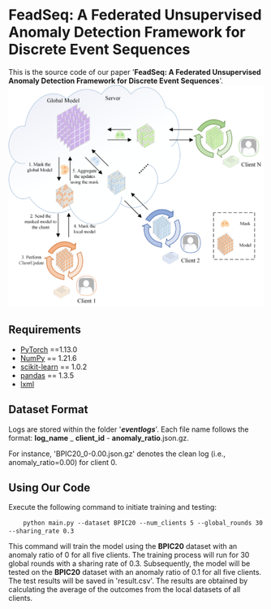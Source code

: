 # FeadSeq: A Federated Unsupervised Anomaly Detection Framework for Discrete Event Sequences

This is the source code of our paper '**FeadSeq: A Federated Unsupervised Anomaly Detection Framework for Discrete Event Sequences**'.
![model](pic/fl.png)

## Requirements
- [PyTorch](https://pytorch.org) ==1.13.0
- [NumPy](https://numpy.org) == 1.21.6
- [scikit-learn](https://scikit-learn.org) == 1.0.2
- [pandas](https://pandas.pydata.org/) == 1.3.5
- [lxml](https://pypi.org/project/lxml/) 

## Dataset Format
Logs are stored within  the folder '**_eventlogs_**'. Each file name follows the format: **log_name** _ **client_id** - **anomaly_ratio**.json.gz.

For instance, 'BPIC20_0-0.00.json.gz' denotes the clean log (i.e., anomaly_ratio=0.00) for client 0.


## Using Our Code
Execute the following command to initiate training and testing:
```
    python main.py --dataset BPIC20 --num_clients 5 --global_rounds 30 --sharing_rate 0.3
```
This command will train the model using the **BPIC20** dataset with an anomaly ratio of 0 for all five clients. The training process will run for 30 global rounds with a sharing rate of 0.3. 
Subsequently, the model will be tested on the **BPIC20** dataset with an anomaly ratio of 0.1 for all five clients. The test results will be saved in 'result.csv'. 
The results are obtained by calculating the average of the outcomes from the local datasets of all clients.